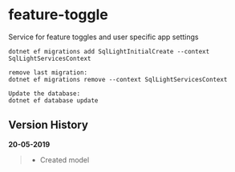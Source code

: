 # feature-toggle
Service for feature toggles and user specific app settings


~~~~
dotnet ef migrations add SqlLightInitialCreate --context SqlLightServicesContext

remove last migration:
dotnet ef migrations remove --context SqlLightServicesContext

Update the database:
dotnet ef database update

~~~~

## Version History
__20-05-2019__
> - Created model